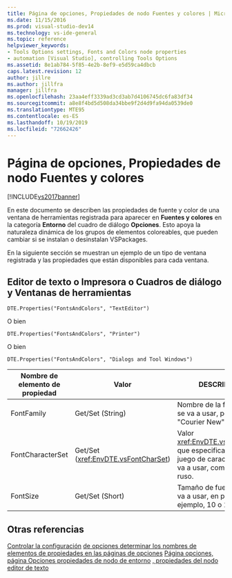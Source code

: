 ```yaml
---
title: Página de opciones, Propiedades de nodo Fuentes y colores | Microsoft Docs
ms.date: 11/15/2016
ms.prod: visual-studio-dev14
ms.technology: vs-ide-general
ms.topic: reference
helpviewer_keywords:
- Tools Options settings, Fonts and Colors node properties
- automation [Visual Studio], controlling Tools Options
ms.assetid: 8e1ab784-5f85-4e2b-8ef9-e5d59ca4dbcb
caps.latest.revision: 12
author: jillre
ms.author: jillfra
manager: jillfra
ms.openlocfilehash: 23aa4eff3339ad3cd3ab7d4106745dc6fa83df34
ms.sourcegitcommit: a8e8f4bd5d508da34bbe9f2d4d9fa94da0539de0
ms.translationtype: MTE95
ms.contentlocale: es-ES
ms.lasthandoff: 10/19/2019
ms.locfileid: "72662426"
---
```

# <a name="options-page-fonts-and-colors-node-properties"></a>Página de opciones, Propiedades de nodo Fuentes y colores
[!INCLUDE[vs2017banner](../../includes/vs2017banner.md)]

En este documento se describen las propiedades de fuente y color de una ventana de herramientas registrada para aparecer en **Fuentes y colores** en la categoría **Entorno** del cuadro de diálogo **Opciones**. Esto apoya la naturaleza dinámica de los grupos de elementos coloreables, que pueden cambiar si se instalan o desinstalan VSPackages.

 En la siguiente sección se muestran un ejemplo de un tipo de ventana registrada y las propiedades que están disponibles para cada ventana.

## <a name="text-editor-or-printer-or-dialogs-and-tool-windows"></a>Editor de texto o Impresora o Cuadros de diálogo y Ventanas de herramientas
 `DTE.Properties("FontsAndColors", "TextEditor")`

 O bien

 `DTE.Properties("FontsAndColors", "Printer")`

 O bien

 `DTE.Properties("FontsAndColors", "Dialogs and Tool Windows")`

|Nombre de elemento de propiedad|Valor|DESCRIPCIÓN|
|------------------------|-----------|-----------------|
|FontFamily|Get/Set (String)|Nombre de la fuente que se va a usar, por ejemplo, "Courier New".|
|FontCharacterSet|Get/Set (<xref:EnvDTE.vsFontCharSet>)|Valor <xref:EnvDTE.vsFontCharSet> que especifica el tipo de juego de caracteres que se va a usar, como hebreo o ruso.|
|FontSize|Get/Set (Short)|Tamaño de fuente que se va a usar, en puntos. Por ejemplo, 10 o 12.|

## <a name="see-also"></a>Otras referencias
 [Controlar la configuración](https://msdn.microsoft.com/library/a09ed242-7494-4cde-bbd1-7a8ec617965d) [de opciones determinar los nombres de elementos de propiedades en las páginas de opciones](https://msdn.microsoft.com/library/d450422d-47c7-4eeb-9f9f-3286264bc5aa) [Página opciones, página Opciones propiedades de nodo de entorno](../../ide/reference/options-page-environment-node-properties.md) [, propiedades del nodo editor de texto](../../ide/reference/options-page-text-editor-node-properties.md)
